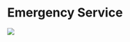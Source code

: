 # Emergency Service


![](https://github.com/Md-Salauddin/EmergencyService/blob/master/Screenshot/App%20View/ES.png)
